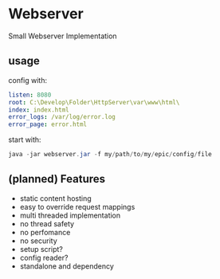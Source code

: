# Webserver

Small Webserver Implementation

## usage

config with:
```yml
listen: 8080
root: C:\Develop\Folder\HttpServer\var\www\html\
index: index.html
error_logs: /var/log/error.log
error_page: error.html

```

start with:
```java
java -jar webserver.jar -f my/path/to/my/epic/config/file

```

## (planned) Features

- static content hosting
- easy to override request mappings
- multi threaded implementation
- no thread safety
- no perfomance
- no security
- setup script?
- config reader?
- standalone and dependency
  
